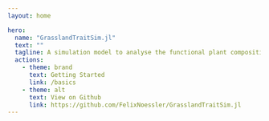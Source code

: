```yaml
---
layout: home

hero:
  name: "GrasslandTraitSim.jl"
  text: ""
  tagline: A simulation model to analyse the functional plant composition of managed grasslands under global change.
  actions:
    - theme: brand
      text: Getting Started
      link: /basics
    - theme: alt
      text: View on Github
      link: https://github.com/FelixNoessler/GrasslandTraitSim.jl
---
```


